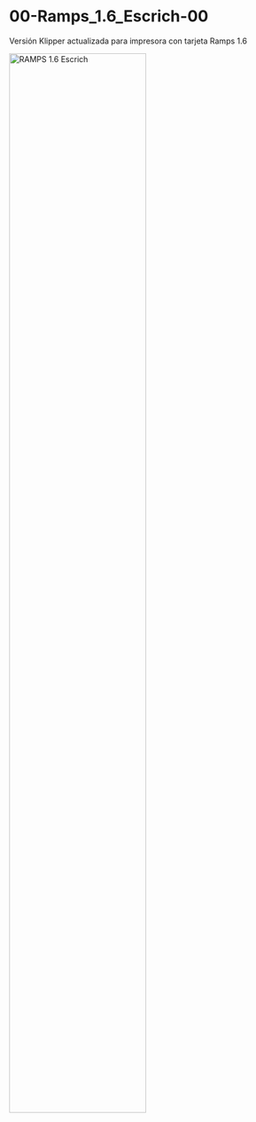 # 00-Ramps_1.6_Escrich-00
Versión Klipper actualizada para impresora con tarjeta Ramps 1.6
<br>
<p align="left">
<img src="https://github.com/Escrich/00-Ramps_1.6_Escrich-00/blob/main/Imagenes/Ramps_1.6_0010.jpg)" alt='RAMPS 1.6 Escrich' width='70%'>
</p>
<br>

